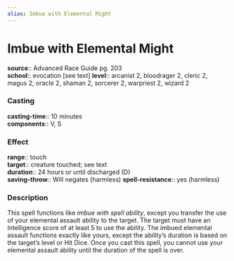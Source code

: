 ```yaml
---
alias: Imbue with Elemental Might
---
```


# Imbue with Elemental Might 

**source**:: Advanced Race Guide pg. 203  
**school**:: evocation \[see text\]
**level**:: arcanist 2, bloodrager 2, cleric 2, magus 2, oracle 2, shaman 2, sorcerer 2, warpriest 2, wizard 2

### Casting 

**casting-time**:: 10 minutes  
**components**:: V, S

### Effect 

**range**:: touch  
**target**:: creature touched; see text  
**duration**:: 24 hours or until discharged (D)  
**saving-throw**:: Will negates (harmless)
**spell-resistance**:: yes (harmless)

### Description 

This spell functions like *imbue with spell ability*, except you transfer the use of your elemental assault ability to the target. The target must have an Intelligence score of at least 5 to use the ability. The imbued elemental assault functions exactly like yours, except the ability’s duration is based on the target’s level or Hit Dice. Once you cast this spell, you cannot use your elemental assault ability until the duration of the spell is over.
